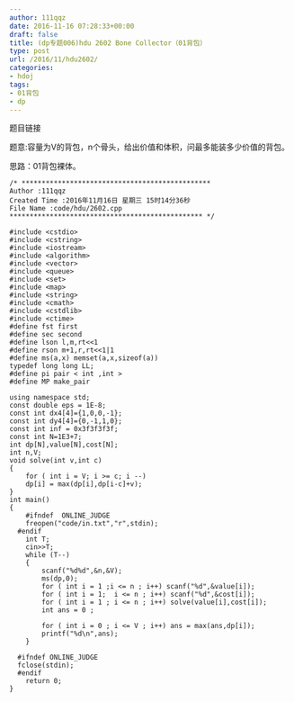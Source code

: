 ```yaml
---
author: 111qqz
date: 2016-11-16 07:28:33+00:00
draft: false
title: (dp专题006)hdu 2602 Bone Collector（01背包）
type: post
url: /2016/11/hdu2602/
categories:
- hdoj
tags:
- 01背包
- dp
---
```


题目链接

题意:容量为V的背包，n个骨头，给出价值和体积，问最多能装多少价值的背包。

思路：01背包裸体。

    
    /* ***********************************************
    Author :111qqz
    Created Time :2016年11月16日 星期三 15时14分36秒
    File Name :code/hdu/2602.cpp
    ************************************************ */
    
    #include <cstdio>
    #include <cstring>
    #include <iostream>
    #include <algorithm>
    #include <vector>
    #include <queue>
    #include <set>
    #include <map>
    #include <string>
    #include <cmath>
    #include <cstdlib>
    #include <ctime>
    #define fst first
    #define sec second
    #define lson l,m,rt<<1
    #define rson m+1,r,rt<<1|1
    #define ms(a,x) memset(a,x,sizeof(a))
    typedef long long LL;
    #define pi pair < int ,int >
    #define MP make_pair
    
    using namespace std;
    const double eps = 1E-8;
    const int dx4[4]={1,0,0,-1};
    const int dy4[4]={0,-1,1,0};
    const int inf = 0x3f3f3f3f;
    const int N=1E3+7;
    int dp[N],value[N],cost[N];
    int n,V;
    void solve(int v,int c)
    {
        for ( int i = V; i >= c; i --)
    	dp[i] = max(dp[i],dp[i-c]+v);
    }
    int main()
    {
    	#ifndef  ONLINE_JUDGE 
    	freopen("code/in.txt","r",stdin);
      #endif
    	int T;
    	cin>>T;
    	while (T--)
    	{
    	    scanf("%d%d",&n,&V);
    	    ms(dp,0);
    	    for ( int i = 1 ;i <= n ; i++) scanf("%d",&value[i]);
    	    for ( int i = 1;  i <= n ; i++) scanf("%d",&cost[i]);
    	    for ( int i = 1 ; i <= n ; i++) solve(value[i],cost[i]);
    	    int ans = 0 ;
    	
    	    for ( int i = 0 ; i <= V ; i++) ans = max(ans,dp[i]);
    	    printf("%d\n",ans);
    	}
    
      #ifndef ONLINE_JUDGE  
      fclose(stdin);
      #endif
        return 0;
    } 
    



